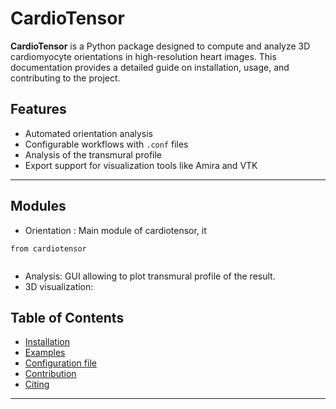 # CardioTensor

**CardioTensor** is a Python package designed to compute and analyze 3D cardiomyocyte orientations in high-resolution heart images. This documentation provides a detailed guide on installation, usage, and contributing to the project.

## Features

- Automated orientation analysis
- Configurable workflows with `.conf` files
- Analysis of the transmural profile
- Export support for visualization tools like Amira and VTK

---

## Modules

- Orientation : Main module of cardiotensor, it

```
from cardiotensor


```

- Analysis: GUI allowing to plot transmural profile of the result.
- 3D visualization:


## Table of Contents

- [Installation](installation.md)
- [Examples](examples.md)
- [Configuration file](configuration.md)
- [Contribution](contribution.md)
- [Citing](citing.md)

---
